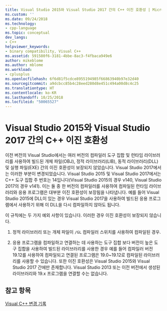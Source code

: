 ```yaml
---
title: Visual Studio 2015와 Visual Studio 2017 간의 C++ 이진 호환성 | Microsoft Docs
ms.custom: ''
ms.date: 09/24/2018
ms.technology:
- cpp-language
ms.topic: conceptual
dev_langs:
- C++
helpviewer_keywords:
- binary compatibility, Visual C++
ms.assetid: 591580f6-3181-4bbe-8ac3-f4fbaca949e6
author: mikeblome
ms.author: mblome
ms.workload:
- cplusplus
ms.openlocfilehash: 6f6d81f5cdce8955194985f66863940b97e32d40
ms.sourcegitcommit: a9dcbcc85b4c28eed280d8e451c494a00d8c4c25
ms.translationtype: HT
ms.contentlocale: ko-KR
ms.lasthandoff: 10/25/2018
ms.locfileid: "50065527"
---
```

# <a name="c-binary-compatibility-between-visual-studio-2015-and-visual-studio-2017"></a>Visual Studio 2015와 Visual Studio 2017 간의 C++ 이진 호환성

이전 버전의 Visual Studio에서는 여러 버전의 컴파일러 도구 집합 및 런타임 라이브러리를 사용하여 빌드된 개체 파일(OBJ), 정적 라이브러리(LIB), 동적 라이브러리(DLL) 및 실행 파일(EXE) 간의 이진 호환성이 보장되지 않았습니다. Visual Studio 2017에서는 이러한 부분이 변경되었습니다. Visual Studio 2015 및 Visual Studio 2017에서는 C++ 도구 집합 주 번호는 14입니다(Visual Studio 2015의 경우 v140, Visual Studio 2017의 경우 v141). 이는 둘 중 한 버전의 컴파일러를 사용하여 컴파일된 런타임 라이브러리와 응용 프로그램은 대부분 이진 호환성이 보장됨을 나타냅니다. 예를 들어 Visual Studio 2015에 DLL이 있는 경우 Visual Studio 2017을 사용하여 빌드된 응용 프로그램에서 사용하기 위해 이 DLL을 다시 컴파일하지 않아도 됩니다.

이 규칙에는 두 가지 예외 사항이 있습니다. 이러한 경우 이진 호환성이 보장되지 않습니다.

1. 정적 라이브러리 또는 개체 파일이 `/GL` 컴파일러 스위치를 사용하여 컴파일된 경우.

2. 응용 프로그램을 컴파일하고 연결하는 데 사용하는 도구 집합 보다 버전이 높은 도구 집합을 사용하여 빌드된 라이브러리를 사용한 경우 예를 들어 컴파일러 버전 19.12를 사용하여 컴파일되고 연결된 프로그램은 19.0~19.12로 컴파일된 라이브러리를 사용할 수 있습니다. 또한 이진 호환성은 Visual Studio 2015와 Visual Studio 2017 간에만 존재합니다. Visual Studio 2013 또는 이전 버전에서 생성된 라이브러리와 19.x 프로그램을 연결할 수는 없습니다.

## <a name="see-also"></a>참고 항목

[Visual C++ 변경 기록](..\porting\visual-cpp-change-history-2003-2015.md)

